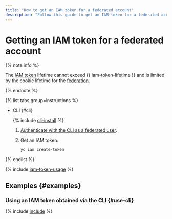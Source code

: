 ```yaml
---
title: "How to get an IAM token for a federated account"
description: "Follow this guide to get an IAM token for a federated account."
---
```


# Getting an IAM token for a federated account

{% note info %}

The [IAM token](../../../iam/concepts/authorization/iam-token.md) lifetime cannot exceed {{ iam-token-lifetime }} and is limited by the cookie lifetime for the [federation](../../../organization/concepts/add-federation.md).

{% endnote %}

{% list tabs group=instructions %}

- CLI {#cli}

   {% include [cli-install](../../../_includes/cli-install.md) %}

   1. [Authenticate with the CLI as a federated user](../../../cli/operations/authentication/federated-user.md).

   1. Get an IAM token:

      ```bash
      yc iam create-token
      ```

{% endlist %}

{% include [iam-token-usage](../../../_includes/iam-token-usage.md) %}

## Examples {#examples}

### Using an IAM token obtained via the CLI {#use-cli}

{% include [include](../../../_includes/iam/iam-token-usage-examples.md) %}